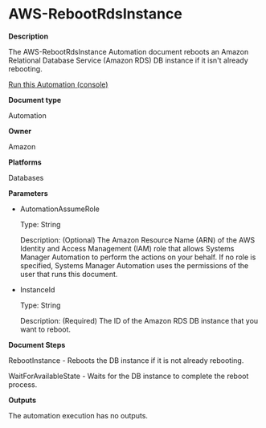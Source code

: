 # AWS\-RebootRdsInstance<a name="automation-aws-rebootrdsinstance"></a>

**Description**

The AWS\-RebootRdsInstance Automation document reboots an Amazon Relational Database Service \(Amazon RDS\) DB instance if it isn't already rebooting\.

[Run this Automation \(console\)](https://console.aws.amazon.com/systems-manager/automation/execute/AWS-RebootRdsInstance)

**Document type**

Automation

**Owner**

Amazon

**Platforms**

Databases

**Parameters**
+ AutomationAssumeRole

  Type: String

  Description: \(Optional\) The Amazon Resource Name \(ARN\) of the AWS Identity and Access Management \(IAM\) role that allows Systems Manager Automation to perform the actions on your behalf\. If no role is specified, Systems Manager Automation uses the permissions of the user that runs this document\.
+ InstanceId

  Type: String

  Description: \(Required\) The ID of the Amazon RDS DB instance that you want to reboot\.

**Document Steps**

RebootInstance \- Reboots the DB instance if it is not already rebooting\.

WaitForAvailableState \- Waits for the DB instance to complete the reboot process\.

**Outputs**

The automation execution has no outputs\.